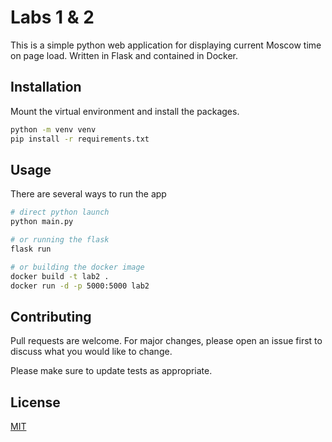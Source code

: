 # Labs 1 & 2

This is a simple python web application for displaying current Moscow time on page load. Written in Flask and contained in Docker.

## Installation

Mount the virtual environment and install the packages.

```bash
python -m venv venv
pip install -r requirements.txt
```

## Usage

There are several ways to run the app

```bash
# direct python launch
python main.py

# or running the flask
flask run

# or building the docker image
docker build -t lab2 .
docker run -d -p 5000:5000 lab2
```

## Contributing

Pull requests are welcome. For major changes, please open an issue first to discuss what you would like to change.

Please make sure to update tests as appropriate.

## License

[MIT](https://choosealicense.com/licenses/mit/)
